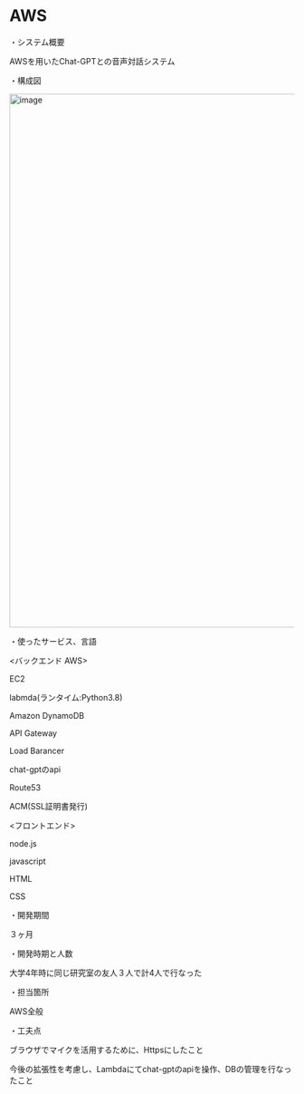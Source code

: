 # AWS
・システム概要

AWSを用いたChat-GPTとの音声対話システム

・構成図

 <img width="942" alt="image" src="https://github.com/SplintJourney/AWS/assets/139861013/366fb3a7-c263-4b31-bc58-b785dfcb5d41">


・使ったサービス、言語

<バックエンド AWS>

  EC2
  
  labmda(ランタイム:Python3.8)
  
  Amazon DynamoDB
  
  API Gateway

  Load Barancer

  chat-gptのapi

  Route53

  ACM(SSL証明書発行)

<フロントエンド>

  node.js
  
  javascript
  
  HTML
  
  CSS

・開発期間

３ヶ月

・開発時期と人数

大学4年時に同じ研究室の友人３人で計4人で行なった

・担当箇所

AWS全般

・工夫点

ブラウザでマイクを活用するために、Httpsにしたこと

今後の拡張性を考慮し、Lambdaにてchat-gptのapiを操作、DBの管理を行なったこと



